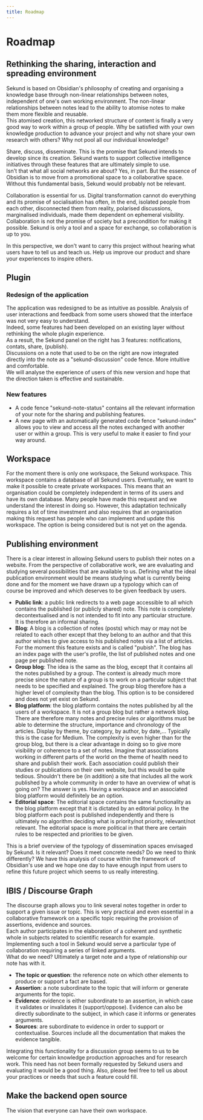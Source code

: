 ```yaml
---
title: Roadmap
---
```


# Roadmap

## Rethinking the sharing, interaction and spreading environment

Sekund is based on Obsidian's philosophy of creating and organising a knowledge base through non-linear relationships between notes, independent of one's own working environment. The non-linear relationships between notes lead to the ability to atomise notes to make them more flexible and reusable.  
This atomised creation, this networked structure of content is finally a very good way to work within a group of people. Why be satisfied with your own knowledge production to advance your project and why not share your own research with others? Why not pool all our individual knowledge?

Share, discuss, disseminate. This is the promise that Sekund intends to develop since its creation. Sekund wants to support collective intelligence initiatives through these features that are ultimately simple to use.  
Isn't that what all social networks are about? Yes, in part. But the essence of Obsidian is to move from a promotional space to a collaborative space. Without this fundamental basis, Sekund would probably not be relevant.

Collaboration is essential for us. Digital transformation cannot do everything and its promise of socialisation has often, in the end, isolated people from each other, disconnected them from reality, polarised discussions, marginalised individuals, made them dependent on ephemeral visibility. Collaboration is not the promise of society but a precondition for making it possible. Sekund is only a tool and a space for exchange, so collaboration is up to you.

In this perspective, we don't want to carry this project without hearing what users have to tell us and teach us. Help us improve our product and share your experiences to inspire others.

## Plugin

### Redesign of the application

The application was redesigned to be as intuitive as possible. Analysis of user interactions and feedback from some users showed that the interface was not very easy to understand.  
Indeed, some features had been developed on an existing layer without rethinking the whole plugin experience.  
As a result, the Sekund panel on the right has 3 features: notifications, contats, share, (publish).  
Discussions on a note that used to be on the right are now integrated directly into the note as a "sekund-discussion" code fence. More intuitive and comfortable.  
We will analyse the experience of users of this new version and hope that the direction taken is effective and sustainable.

### New features

- A code fence "sekund-note-status" contains all the relevant information of your note for the sharing and publishing features.
- A new page with an automatically generated code fence "sekund-index" allows you to view and access all the notes exchanged with another user or within a group. This is very useful to make it easier to find your way around.

## Workspace

For the moment there is only one workspace, the Sekund workspace. This workspace contains a database of all Sekund users. Eventually, we want to make it possible to create private workspaces. This means that an organisation could be completely independent in terms of its users and have its own database. Many people have made this request and we understand the interest in doing so. However, this adaptation technically requires a lot of time investment and also requires that an organisation making this request has people who can implement and update this workspace. The option is being considered but is not yet on the agenda.

## Publishing environment

There is a clear interest in allowing Sekund users to publish their notes on a website. From the perspective of collaborative work, we are evaluating and studying several possibilities that are available to us. Defining what the ideal publication environment would be means studying what is currently being done and for the moment we have drawn up a typology which can of course be improved and which deserves to be given feedback by users.

- **Public link**: a public link redirects to a web page accessible to all which contains the published (or publicly shared) note. This note is completely decontextualised and is not intended to fit into any particular structure. It is therefore an informal sharing.
- **Blog**: A blog is a collection of notes (posts) which may or may not be related to each other except that they belong to an author and that this author wishes to give access to his published notes via a list of articles. For the moment this feature exists and is called "pubish".
  The blog has an index page with the user's profile, the list of published notes and one page per published note.
- **Group blog**: The idea is the same as the blog, except that it contains all the notes published by a group. The context is already much more precise since the nature of a group is to work on a particular subject that needs to be specified and explained. The group blog therefore has a higher level of complexity than the blog. This option is to be considered and does not yet exist on Sekund.
- **Blog platform**: the blog platform contains the notes published by all the users of a workspace. It is not a group blog but rather a network blog. There are therefore many notes and precise rules or algorithms must be able to determine the structure, importance and chronology of the articles. Display by theme, by category, by author, by date,...
  Typically this is the case for Medium. The complexity is even higher than for the group blog, but there is a clear advantage in doing so to give more visibility or coherence to a set of notes. Imagine that associations working in different parts of the world on the theme of health need to share and publish their work. Each association could publish their studies or publications on their own website, but this would be quite tedious. Shouldn't there be (in addition) a site that includes all the work published by a whole community in order to have an overview of what is going on? The answer is yes. Having a workspace and an associated blog platform would definitely be an option.
- **Editorial space**: The editorial space contains the same functionality as the blog platform except that it is dictated by an editorial policy. In the blog platform each post is published independently and there is ultimately no algorithm deciding what is priority/not priority, relevant/not relevant. The editorial space is more political in that there are certain rules to be respected and priorities to be given.

This is a brief overview of the typology of dissemination spaces envisaged by Sekund. Is it relevant? Does it meet concrete needs? Do we need to think differently?
We have this analysis of course within the framework of Obsidian's use and we hope one day to have enough input from users to refine this future project which seems to us really interesting.

## IBIS / Discourse Graph

The discourse graph allows you to link several notes together in order to support a given issue or topic. This is very practical and even essential in a collaborative framework on a specific topic requiring the provision of assertions, evidence and sources.  
Each author participates in the elaboration of a coherent and synthetic whole in subjects related to scientific research for example.  
Implementing such a tool in Sekund would serve a particular type of collaboration requiring a series of linked arguments.  
What do we need? Ultimately a target note and a type of relationship our note has with it.

- **The topic or question**: the reference note on which other elements to produce or support a fact are based.
- **Assertion**: a note subordinate to the topic that will inform or generate arguments for the topic.
- **Evidence**: evidence is either subordinate to an assertion, in which case it validates or invalidates it (support/oppose). Evidence can also be directly subordinate to the subject, in which case it informs or generates arguments.
- **Sources**: are subordinate to evidence in order to support or contextualise. Sources include all the documentation that makes the evidence tangible.

Integrating this functionality for a discussion group seems to us to be welcome for certain knowledge production approaches and for research work. This need has not been formally requested by Sekund users and evaluating it would be a good thing. Also, please feel free to tell us about your practices or needs that such a feature could fill.

## Make the backend open source

The vision that everyone can have their own workspace.
